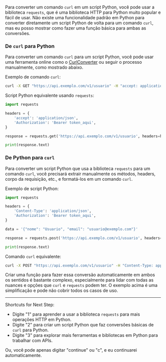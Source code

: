 Para converter um comando `curl` em um script Python, você pode usar a biblioteca `requests`, que é uma biblioteca HTTP para Python muito popular e fácil de usar. Não existe uma funcionalidade padrão em Python para converter diretamente um script Python de volta para um comando `curl`, mas eu posso mostrar como fazer uma função básica para ambas as conversões.

### De `curl` para Python

Para converter um comando `curl` para um script Python, você pode usar uma ferramenta online como o [CurlConverter](https://curlconverter.com/#) ou seguir o processo manualmente, como mostrado abaixo.

Exemplo de comando `curl`:

```bash
curl -X GET "https://api.exemplo.com/v1/usuario" -H "accept: application/json" -H "Authorization: Bearer token_aqui"
```

Script Python equivalente usando `requests`:

```python
import requests

headers = {
    'accept': 'application/json',
    'Authorization': 'Bearer token_aqui',
}

response = requests.get('https://api.exemplo.com/v1/usuario', headers=headers)

print(response.text)
```

### De Python para `curl`

Para converter um script Python que usa a biblioteca `requests` para um comando `curl`, você precisará extrair manualmente os métodos, headers, corpo da requisição, etc., e formatá-los em um comando `curl`.

Exemplo de script Python:

```python
import requests

headers = {
    'Content-Type': 'application/json',
    'Authorization': 'Bearer token_aqui',
}

data = '{"nome": "Usuario", "email": "usuario@exemplo.com"}'

response = requests.post('https://api.exemplo.com/v1/usuario', headers=headers, data=data)

print(response.text)
```

Comando `curl` equivalente:

```bash
curl -X POST "https://api.exemplo.com/v1/usuario" -H "Content-Type: application/json" -H "Authorization: Bearer token_aqui" -d '{"nome": "Usuario", "email": "usuario@exemplo.com"}'
```

Criar uma função para fazer essa conversão automaticamente em ambos os sentidos é bastante complexo, especialmente para lidar com todas as nuances e opções que `curl` e `requests` podem ter. O exemplo acima é uma simplificação e pode não cobrir todos os casos de uso.

---
Shortcuts for Next Step:
- Digite "1" para aprender a usar a biblioteca `requests` para mais operações HTTP em Python.
- Digite "2" para criar um script Python que faz conversões básicas de `curl` para Python.
- Digite "3" para explorar mais ferramentas e bibliotecas em Python para trabalhar com APIs.

Ou, você pode apenas digitar "continue" ou "c", e eu continuarei automaticamente.